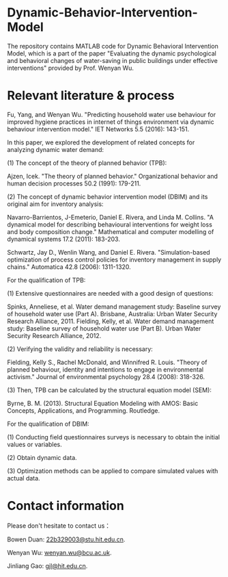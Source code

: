 # Dynamic-Behavior-Intervention-Model
The repository contains MATLAB code for Dynamic Behavioral Intervention Model, which is a part of the paper "Evaluating the dynamic psychological and behavioral changes of water-saving in public buildings under effective interventions" provided by Prof. Wenyan Wu.

# Relevant literature & process

Fu, Yang, and Wenyan Wu. "Predicting household water use behaviour for improved hygiene practices in internet of things environment via dynamic behaviour intervention model." IET Networks 5.5 (2016): 143-151.

In this paper, we explored the development of related concepts for analyzing dynamic water demand:

(1) The concept of the theory of planned behavior (TPB):

Ajzen, Icek. "The theory of planned behavior." Organizational behavior and human decision processes 50.2 (1991): 179-211.

(2) The concept of dynamic behavior intervention model (DBIM) and its original aim for inventory analysis:

Navarro-Barrientos, J-Emeterio, Daniel E. Rivera, and Linda M. Collins. "A dynamical model for describing behavioural interventions for weight loss and body composition change." Mathematical and computer modelling of dynamical systems 17.2 (2011): 183-203.

Schwartz, Jay D., Wenlin Wang, and Daniel E. Rivera. "Simulation-based optimization of process control policies for inventory management in supply chains." Automatica 42.8 (2006): 1311-1320.

For the qualification of TPB:

(1) Extensive questionnaires are needed with a good design of questions:

Spinks, Anneliese, et al. Water demand management study: Baseline survey of household water use (Part A). Brisbane, Australia: Urban Water Security Research Alliance, 2011.
Fielding, Kelly, et al. Water demand management study: Baseline survey of household water use (Part B). Urban Water Security Research Alliance, 2012.

(2) Verifying the validity and reliability is necessary:

Fielding, Kelly S., Rachel McDonald, and Winnifred R. Louis. "Theory of planned behaviour, identity and intentions to engage in environmental activism." Journal of environmental psychology 28.4 (2008): 318-326.

(3) Then, TPB can be calculated by the structural equation model (SEM):

Byrne, B. M. (2013). Structural Equation Modeling with AMOS: Basic Concepts, Applications, and Programming. Routledge.

For the qualification of DBIM:

(1) Conducting field questionnaires surveys is necessary to obtain the initial values or variables.

(2) Obtain dynamic data.

(3) Optimization methods can be applied to compare simulated values with actual data.

# Contact information

Please don't hesitate to contact us：

Bowen Duan: 22b329003@stu.hit.edu.cn.

Wenyan Wu: wenyan.wu@bcu.ac.uk.

Jinliang Gao: gjl@hit.edu.cn.
